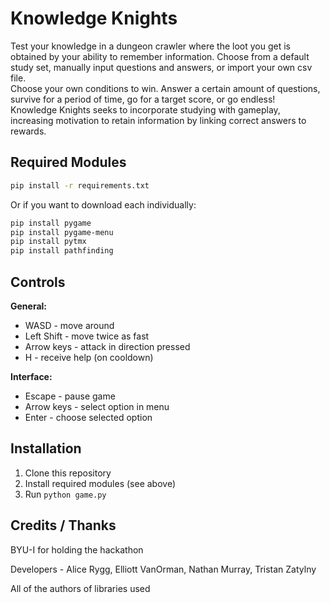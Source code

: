 # Knowledge Knights
Test your knowledge in a dungeon crawler where the loot you get is obtained by your ability to remember information. Choose from a default study set, manually input questions and answers, or import your own csv file.<br />
Choose your own conditions to win. Answer a certain amount of questions, survive for a period of time, go for a target score, or go endless!<br />
Knowledge Knights seeks to incorporate studying with gameplay, increasing motivation to retain information by linking correct answers to rewards.

## Required Modules
```bash
pip install -r requirements.txt
```
Or if you want to download each individually:
```bash
pip install pygame
pip install pygame-menu
pip install pytmx
pip install pathfinding
```

## Controls

**General:**
- WASD - move around
- Left Shift - move twice as fast
- Arrow keys - attack in direction pressed
- H - receive help (on cooldown)

**Interface:**
- Escape - pause game
- Arrow keys - select option in menu
- Enter - choose selected option

## Installation

1. Clone this repository
2. Install required modules (see above)
3. Run `python game.py`

## Credits / Thanks
BYU-I for holding the hackathon

Developers - Alice Rygg, Elliott VanOrman, Nathan Murray, Tristan Zatylny

All of the authors of libraries used